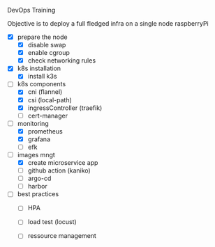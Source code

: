 DevOps Training

Objective is to deploy a full fledged infra on a single node raspberryPi

- [x] prepare the node
    - [x] disable swap
    - [x] enable cgroup
    - [x] check networking rules
- [x] k8s installation
    - [x] install k3s
- [ ] k8s components
    - [x] cni (flannel)
    - [x] csi (local-path)
    - [x] ingressController (traefik)
    - [ ] cert-manager
- [ ] monitoring
    - [x] prometheus
    - [x] grafana
    - [ ] efk
- [ ] images mngt    
    - [x] create microservice app
    - [ ] github action (kaniko)
    - [ ] argo-cd
    - [ ] harbor
- [ ] best practices
    - [ ] HPA
    - [ ] load test (locust)
    - [ ] ressource management
    